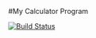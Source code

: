 #My Calculator Program

[![Build Status](https://app.travis-ci.com/Exodo-LS/calc_example.svg?branch=main)](https://app.travis-ci.com/Exodo-LS/calc_example)

